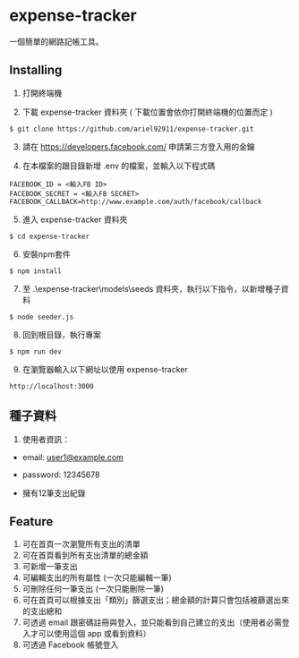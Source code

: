 # expense-tracker
一個簡單的網路記帳工具。


## Installing
1. 打開終端機


2. 下載 expense-tracker 資料夾 ( 下載位置會依你打開終端機的位置而定 )

```
$ git clone https://github.com/ariel92911/expense-tracker.git
```

3. 請在 https://developers.facebook.com/ 申請第三方登入用的金鑰

4. 在本檔案的跟目錄新增 .env 的檔案，並輸入以下程式碼
```
FACEBOOK_ID = <輸入FB ID>
FACEBOOK_SECRET = <輸入FB SECRET>
FACEBOOK_CALLBACK=http://www.example.com/auth/facebook/callback 
```

5. 進入 expense-tracker 資料夾
```
$ cd expense-tracker
```

6. 安裝npm套件
```
$ npm install
```

7. 至 .\expense-tracker\models\seeds 資料夾，執行以下指令，以新增種子資料
```
$ node seeder.js
```

8. 回到根目錄，執行專案
```
$ npm run dev
```

9. 在瀏覽器輸入以下網址以使用 expense-tracker
```
http://localhost:3000
```

## 種子資料
1. 使用者資訊：

+ email: user1@example.com

+ password: 12345678

+ 擁有12筆支出紀錄




## Feature
1) 可在首頁一次瀏覽所有支出的清單
2) 可在首頁看到所有支出清單的總金額
3) 可新增一筆支出
4) 可編輯支出的所有屬性 (一次只能編輯一筆)
5) 可刪除任何一筆支出 (一次只能刪除一筆)
6) 可在首頁可以根據支出「類別」篩選支出；總金額的計算只會包括被篩選出來的支出總和
7) 可透過 email 跟密碼註冊與登入，並只能看到自己建立的支出（使用者必需登入才可以使用這個 app 或看到資料）
8) 可透過 Facebook 帳號登入

